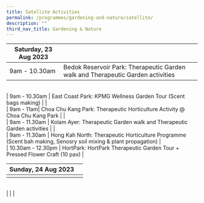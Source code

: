 ```yaml
---
title: Satellite Activities
permalink: /programmes/gardening-and-nature/satellite/
description: ""
third_nav_title: Gardening & Nature
---
```



| Saturday, 23 Aug 2023 |  |
| -------- | -------- |
| 9am - 10.30am | Bedok Reservoir Park: Therapeutic Garden walk and Therapeutic Garden activities |  |
<br>
| 9am - 10.30am | East Coast Park: KPMG Wellness Garden Tour (Scent bags making) | |
<br>
| 9am - 11am| Choa Chu Kang Park: Therapeutic Horticulture Activity @ Choa Chu Kang Park | |
<br>
| 9am - 11.30am | Kolam Ayer: Therapeutic Garden walk and Therapeutic Garden activities |  |
<br>
| 9am - 11.30am | Hong Kah North: Therapeutic Horticulture Programme (Scent bah making, Senosry soil mixing &amp; plant propagation) |
<br>
| 10.30am - 12.30pm | HortPark: HortPark Therapeutic Garden Tour + Pressed Flower Craft (10 pax) |

<br>

| Sunday, 24 Aug 2023 |  |
| -------- | -------- |
| | |
<br>
| | |
<br>